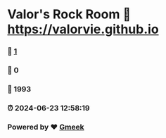 # Valor's Rock Room :link: https://valorvie.github.io 
### :page_facing_up: [1](https://valorvie.github.io/tag.html) 
### :speech_balloon: 0 
### :hibiscus: 1993 
### :alarm_clock: 2024-06-23 12:58:19 
### Powered by :heart: [Gmeek](https://github.com/Meekdai/Gmeek)

